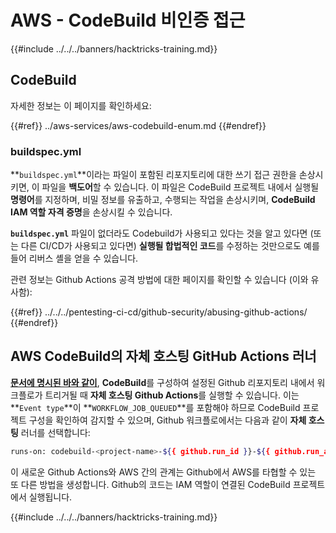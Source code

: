 # AWS - CodeBuild 비인증 접근

{{#include ../../../banners/hacktricks-training.md}}

## CodeBuild

자세한 정보는 이 페이지를 확인하세요:

{{#ref}}
../aws-services/aws-codebuild-enum.md
{{#endref}}

### buildspec.yml

**`buildspec.yml`**이라는 파일이 포함된 리포지토리에 대한 쓰기 접근 권한을 손상시키면, 이 파일을 **백도어**할 수 있습니다. 이 파일은 CodeBuild 프로젝트 내에서 실행될 **명령어**를 지정하며, 비밀 정보를 유출하고, 수행되는 작업을 손상시키며, **CodeBuild IAM 역할 자격 증명**을 손상시킬 수 있습니다.

**`buildspec.yml`** 파일이 없더라도 Codebuild가 사용되고 있다는 것을 알고 있다면 (또는 다른 CI/CD가 사용되고 있다면) **실행될 합법적인 코드**를 수정하는 것만으로도 예를 들어 리버스 셸을 얻을 수 있습니다.

관련 정보는 Github Actions 공격 방법에 대한 페이지를 확인할 수 있습니다 (이와 유사함):

{{#ref}}
../../../pentesting-ci-cd/github-security/abusing-github-actions/
{{#endref}}

## AWS CodeBuild의 자체 호스팅 GitHub Actions 러너 <a href="#action-runner" id="action-runner"></a>

[**문서에 명시된 바와 같이**](https://docs.aws.amazon.com/codebuild/latest/userguide/action-runner.html), **CodeBuild**를 구성하여 설정된 Github 리포지토리 내에서 워크플로가 트리거될 때 **자체 호스팅 Github Actions**를 실행할 수 있습니다. 이는 **`Event type`**이 **`WORKFLOW_JOB_QUEUED`**를 포함해야 하므로 CodeBuild 프로젝트 구성을 확인하여 감지할 수 있으며, Github 워크플로에서는 다음과 같이 **자체 호스팅** 러너를 선택합니다:
```bash
runs-on: codebuild-<project-name>-${{ github.run_id }}-${{ github.run_attempt }}
```
이 새로운 Github Actions와 AWS 간의 관계는 Github에서 AWS를 타협할 수 있는 또 다른 방법을 생성합니다. Github의 코드는 IAM 역할이 연결된 CodeBuild 프로젝트에서 실행됩니다.

{{#include ../../../banners/hacktricks-training.md}}
